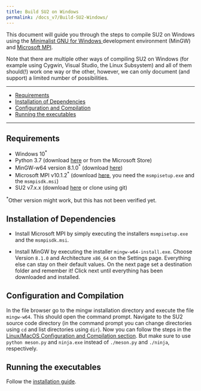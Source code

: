 ```yaml
---
title: Build SU2 on Windows
permalink: /docs_v7/Build-SU2-Windows/
---
```


This document will guide you through the steps to compile SU2 on Windows using the [Minimalist GNU for Windows
](http://www.mingw.org/) development environment (MinGW) and [Microsoft MPI](https://docs.microsoft.com/en-us/message-passing-interface/microsoft-mpi).

Note that there are multiple other ways of compiling SU2 on Windows (for example using Cygwin, Visual Studio, the Linux Subsystem) and all of them should(!) work one way or the other,
however, we can only document (and support) a limited number of possibilities. 

---

- [Requirements](#requirements)
- [Installation of Dependencies](#installation-of-dependencies)
- [Configuration and Compilation](#configuration-and-compilation)
- [Running the executables](#running-the-executables)

---

## Requirements

- Windows 10<sup>*</sup>
- Python 3.7 (download [here](https://www.python.org/downloads/windows/) or from the Microsoft Store)
- MinGW-w64 version 8.1.0<sup>*</sup> (download [here](https://sourceforge.net/projects/mingw-w64/files/Toolchains%20targetting%20Win32/Personal%20Builds/mingw-builds/installer/mingw-w64-install.exe/download))
- Microsoft MPI v10.1.2<sup>*</sup> (download [here](https://www.microsoft.com/en-us/download/details.aspx?id=100593), you need the `msmpisetup.exe` and the `msmpisdk.msi`)
- SU2 v7.x.x (download [here](https://su2code.github.io/download) or clone using git)

<sup>*</sup>Other version might work, but this has not been verified yet.


## Installation of Dependencies

- Install Microsoft MPI by simply executing the installers `msmpisetup.exe` and the `msmpisdk.msi`.

- Install MinGW by executing the installer `mingw-w64-install.exe`. Choose Version `8.1.0` and Architecture `x86_64` on the Settings page.
Everything else can stay on their default values. On the next page set a destination folder and remember it! Click next until everything has been downloaded and installed.

## Configuration and Compilation

In the file browser go to the mingw installation directory and execute the file `mingw-w64`. This should open the command prompt. Navigate to the SU2 source code directory (in the command prompt you can change directories using `cd` and list directories using `dir`).
Now you can follow the steps in the [Linux/MacOS Configuration and Compilation section](/docs_v7/Build-SU2-From-Source/#configuration-and-compilation). But make sure to use `python meson.py` and `ninja.exe` instead of `./meson.py` and `./ninja`, respectively.


## Running the executables
Follow the [installation guide](/docs_v7/SU2-Windows/).